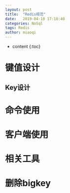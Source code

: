 ```yaml
---
layout: post
title:  "Redis规范"
date:   2019-04-10 17:18:40
categories: NoSql
tags: Redis
author: miaoqi
---
```


* content
{:toc}
# 键值设计

## Key设计



# 命令使用

# 客户端使用

# 相关工具

# 删除bigkey